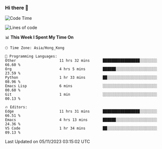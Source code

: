 ### Hi there 👋

<!--
**nicehiro/nicehiro** is a ✨ _special_ ✨ repository because its `README.md` (this file) appears on your GitHub profile.

Here are some ideas to get you started:

- 🔭 I’m currently working on ...
- 🌱 I’m currently learning ...
- 👯 I’m looking to collaborate on ...
- 🤔 I’m looking for help with ...
- 💬 Ask me about ...
- 📫 How to reach me: ...
- 😄 Pronouns: ...
- ⚡ Fun fact: ...
-->

<!--START_SECTION:waka-->
![Code Time](http://img.shields.io/badge/Code%20Time-21%20hrs%2015%20mins-blue)

![Lines of code](https://img.shields.io/badge/From%20Hello%20World%20I%27ve%20Written-2.6%20million%20lines%20of%20code-blue)

📊 **This Week I Spent My Time On** 

```text
🕑︎ Time Zone: Asia/Hong_Kong

💬 Programming Languages: 
Other                    11 hrs 32 mins      █████████████████░░░░░░░░   66.60 % 
Org                      4 hrs 5 mins        ██████░░░░░░░░░░░░░░░░░░░   23.59 % 
Python                   1 hr 33 mins        ██░░░░░░░░░░░░░░░░░░░░░░░   08.96 % 
Emacs Lisp               6 mins              ░░░░░░░░░░░░░░░░░░░░░░░░░   00.60 % 
Git                      1 min               ░░░░░░░░░░░░░░░░░░░░░░░░░   00.13 % 

🔥 Editors: 
Edge                     11 hrs 31 mins      █████████████████░░░░░░░░   66.51 % 
Emacs                    4 hrs 13 mins       ██████░░░░░░░░░░░░░░░░░░░   24.36 % 
VS Code                  1 hr 34 mins        ██░░░░░░░░░░░░░░░░░░░░░░░   09.13 % 
```


 Last Updated on 05/11/2023 03:15:02 UTC
<!--END_SECTION:waka-->
